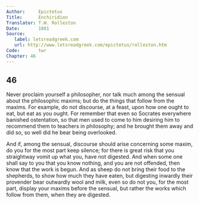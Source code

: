 ```yaml
---
Author:     Epictetus  
Title:      Enchiridion  
Translator: T.W. Rolleston  
Date:       1881  
Source:
   label: letsreadgreek.com
   url: http://www.letsreadgreek.com/epictetus/rolleston.htm
Code:       twr  
Chapter: 46
---
```

##  46

Never proclaim yourself a philosopher, nor talk much among the sensual about
the philosophic maxims; but do the things that follow from the maxims. For
example, do not discourse, at a feast, upon how one ought to eat, but eat as
you ought. For remember that even so Socrates everywhere banished ostentation,
so that men used to come to him desiring him to recommend them to teachers in
philosophy; and he brought them away and did so, so well did he bear being
overlooked.

And if, among the sensual, discourse should arise concerning some maxim, do you
for the most part keep silence; for there is great risk that you straightway
vomit up what you, have not digested. And when some one shall say to you
that you know nothing, and you are not offended, then know that the work is
begun. And as sheep do not bring their food to the shepherds, to show how
much they have eaten, but digesting inwardly their provender bear outwardly
wool and milk, even so do not you, for the most part, display your maxims
before the sensual, but rather the works which follow from them, when they
are digested.


